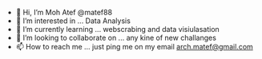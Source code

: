 - 👋 Hi, I’m Moh Atef @matef88
- 👀 I’m interested in ... Data Analysis
- 🌱 I’m currently learning ... webscrabing and data visiulasation
- 💞️ I’m looking to collaborate on ... any kine of new challanges
- 📫 How to reach me ... just ping me on my email arch.matef@gmail.com

<!---
matef88/matef88 is a ✨ special ✨ repository because its `README.md` (this file) appears on your GitHub profile.
You can click the Preview link to take a look at your changes.
--->
